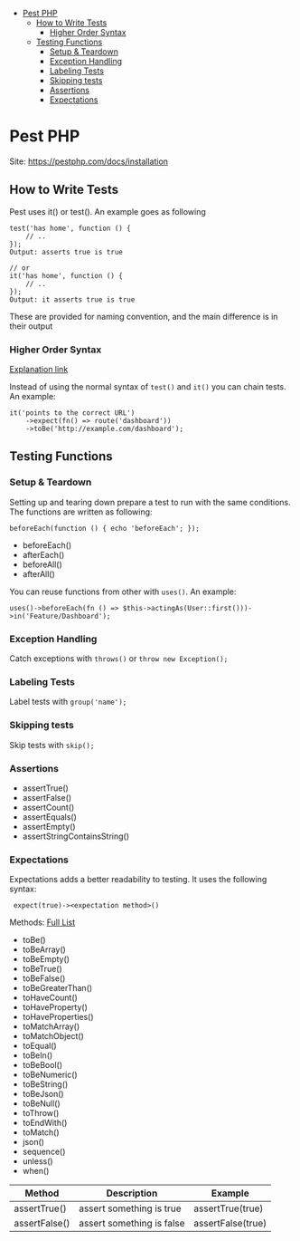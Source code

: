 - [Pest PHP](#pest-php)
  - [How to Write Tests](#how-to-write-tests)
    - [Higher Order Syntax](#higher-order-syntax)
  - [Testing Functions](#testing-functions)
    - [Setup & Teardown](#setup--teardown)
    - [Exception Handling](#exception-handling)
    - [Labeling Tests](#labeling-tests)
    - [Skipping tests](#skipping-tests)
    - [Assertions](#assertions)
    - [Expectations](#expectations)

# Pest PHP

Site: https://pestphp.com/docs/installation

## How to Write Tests

Pest uses it() or test(). An example goes as following
```
test('has home', function () {
    // ..
});
Output: asserts true is true

// or
it('has home', function () {
    // ..
});
Output: it asserts true is true
```
These are provided for naming convention, and the main difference is in their output

### Higher Order Syntax
[Explanation link](https://pestphp.com/docs/higher-order-tests#overview)

Instead of using the normal syntax of `test()` and `it()` you can chain tests. An example:

```
it('points to the correct URL')
    ->expect(fn() => route('dashboard'))
    ->toBe('http://example.com/dashboard');
```

## Testing Functions

### Setup & Teardown

Setting up and tearing down prepare a test to run with the same conditions. The functions are written as following:

`beforeEach(function () {
    echo 'beforeEach';
}); `

- beforeEach()
- afterEach()
- beforeAll()
- afterAll()

You can reuse functions from other with `uses()`. An example:

` uses()->beforeEach(fn () => $this->actingAs(User::first()))->in('Feature/Dashboard'); `

### Exception Handling
Catch exceptions with `throws()` or `throw new Exception();`

### Labeling Tests

Label tests with `group('name');`

### Skipping tests

Skip tests with `skip();`

### Assertions
- assertTrue()
- assertFalse()
- assertCount()
- assertEquals()
- assertEmpty()
- assertStringContainsString()

### Expectations
Expectations adds a better readability to testing. It uses the following syntax:

` expect(true)-><expectation method>()`

Methods: [Full List](https://pestphp.com/docs/expectations#available-expectations)
- toBe()
- toBeArray()
- toBeEmpty()
- toBeTrue()
- toBeFalse()
- toBeGreaterThan()
- toHaveCount()
- toHaveProperty()
- toHaveProperties()
- toMatchArray()
- toMatchObject()
- toEqual()
- toBeIn()
- toBeBool()
- toBeNumeric()
- toBeString()
- toBeJson()
- toBeNull()
- toThrow()
- toEndWith()
- toMatch()
- json()
- sequence()
- unless()
- when()


| Method | Description | Example
| ----------- | ----------- | ----------- |
| assertTrue() | assert something is true | assertTrue(true)
| assertFalse() | assert something is false | assertFalse(true)
